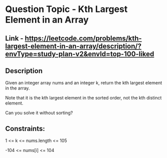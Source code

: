 # Question Topic - Kth Largest Element in an Array


## Link - https://leetcode.com/problems/kth-largest-element-in-an-array/description/?envType=study-plan-v2&envId=top-100-liked


## Description

Given an integer array nums and an integer k, return the kth largest element in the array.

Note that it is the kth largest element in the sorted order, not the kth distinct element.

Can you solve it without sorting?

## Constraints:

1 <= k <= nums.length <= 105

-104 <= nums[i] <= 104
